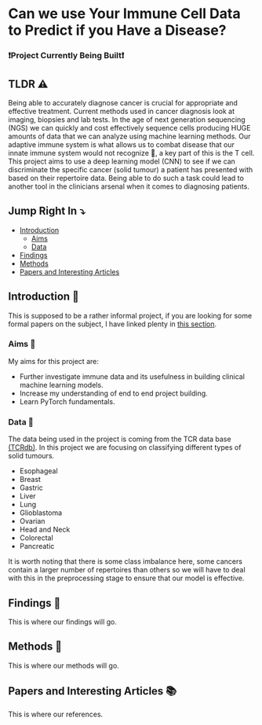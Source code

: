 # Can we use Your Immune Cell Data to Predict if you Have a Disease?

### ❗️Project Currently Being Built❗️

## TLDR ⚠️

Being able to accurately diagnose cancer is crucial for appropriate and effective treatment. Current methods used in cancer diagnosis look at imaging, biopsies and lab tests. In the age of next generation sequencing (NGS) we can quickly and cost effectively sequence cells producing HUGE amounts of data that we can analyze using machine learning methods. Our adaptive immune system is what allows us to combat disease that our innate immune system would not recognize 🦠, a key part of this is the T cell. This project aims to use a deep learning model (CNN) to see if we can discriminate the specific cancer (solid tumour) a patient has presented with based on their repertoire data. Being able to do such a task could lead to another tool in the clinicians arsenal when it comes to diagnosing patients. 

## Jump Right In ⤵️

- [Introduction](#introduction-🔎)
    - [Aims](#aims-🎯)
    - [Data](#data-📂)
- [Findings](#findings-🔬)
- [Methods](#methods-🧪)
- [Papers and Interesting Articles](#papers-and-interesting-articles-📚)

## Introduction 🔎
This is supposed to be a rather informal project, if you are looking for some formal papers on the subject, I have linked plenty in [this section](#papers-and-interesting-articles-📚). 

### Aims 🎯
My aims for this project are:
- Further investigate immune data and its usefulness in building clinical machine learning models.
- Increase my understanding of end to end project building. 
- Learn PyTorch fundamentals. 

### Data 📂
The data being used in the project is coming from the TCR data base [(TCRdb)](http://bioinfo.life.hust.edu.cn/TCRdb/#/browse). In this project we are focusing on classifying different types of solid tumours.

- Esophageal
- Breast
- Gastric
- Liver
- Lung 
- Glioblastoma 
- Ovarian
- Head and Neck
- Colorectal
- Pancreatic

It is worth noting that there is some class imbalance here, some cancers contain a larger number of repertoires than others so we will have to deal with this in the preprocessing stage to ensure that our model is effective. 

## Findings 🔬
This is where our findings will go. 

## Methods 🧪
This is where our methods will go.

## Papers and Interesting Articles 📚
This is where our references. 
